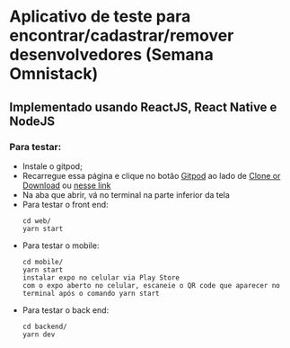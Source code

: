 # Aplicativo de teste para encontrar/cadastrar/remover desenvolvedores (Semana Omnistack)

## Implementado usando ReactJS, React Native e NodeJS

### Para testar: 
  - Instale o gitpod;
  - Recarregue essa página e clique no botão [Gitpod]() ao lado de [Clone or Download]() ou [nesse link](https://gitpod.io/#https://github.com/EdZM/DevRadar)
  - Na aba que abrir, vá no terminal na parte inferior da tela 
  - Para testar o front end: 
    ```
    cd web/
    yarn start 
    ```
  - Para testar o mobile:  
    ```
    cd mobile/
    yarn start  
    instalar expo no celular via Play Store
    com o expo aberto no celular, escaneie o QR code que aparecer no terminal após o comando yarn start
    ```
  - Para testar o back end: 
    ``` 
    cd backend/
    yarn dev
    ```
    
